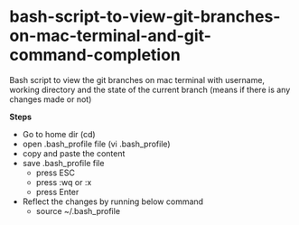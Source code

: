 # bash-script-to-view-git-branches-on-mac-terminal-and-git-command-completion
Bash script to view the git branches on mac terminal with username, working directory and the state of the current branch (means if there is any changes made or not)

__Steps__
  * Go to home dir (cd)
  * open .bash_profile file (vi .bash_profile)
  * copy and paste the content
  * save .bash_profile file
    * press ESC
    * press :wq or :x
    * press Enter
  * Reflect the changes by running below command
    * source ~/.bash_profile

